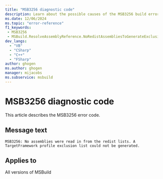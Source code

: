 ```yaml
---
title: "MSB3256 diagnostic code"
description: Learn about the possible causes of the MSB3256 build error, and get troubleshooting tips.
ms.date: 12/06/2024
ms.topic: "error-reference"
f1_keywords:
 - MSB3256
 - MSBuild.ResolveAssemblyReference.NoRedistAssembliesToGenerateExclusionList
dev_langs:
  - "VB"
  - "CSharp"
  - "C++"
  - "FSharp"
author: ghogen
ms.author: ghogen
manager: mijacobs
ms.subservice: msbuild
---
```


# MSB3256 diagnostic code

<!-- :::ErrorDefinitionDescription::: -->
<!-- :::editable-content name="introDescription"::: -->
This article describes the MSB3256 error code.
<!-- :::editable-content-end::: -->

## Message text

`MSB3256: No assemblies were read in from the redist lists. A TargetFramework profile exclusion list could not be generated.`

<!-- :::editable-content name="postOutputDescription"::: -->
<!--
{StrBegin="MSB3256: "}
-->
<!-- :::editable-content-end::: -->
<!-- :::ErrorDefinitionDescription-end::: -->

## Applies to

All versions of MSBuild
